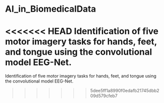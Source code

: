 # AI_in_BiomedicalData
<<<<<<< HEAD
Identification of five motor imagery tasks for hands, feet, and tongue using the convolutional model EEG-Net.
=======
Identification of five motor imagery tasks for hands, feet, and tongue using the convolutional model EEG-Net.
>>>>>>> 5dee5ff1a8990f0edafb21745dbb209d579cfeb7
